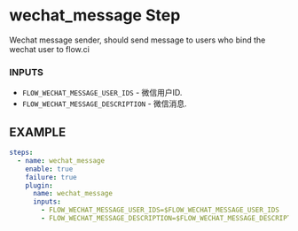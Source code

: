 # wechat_message Step
Wechat message sender, should send message to users who bind the wechat user to flow.ci

### INPUTS

* `FLOW_WECHAT_MESSAGE_USER_IDS` - 微信用户ID.
* `FLOW_WECHAT_MESSAGE_DESCRIPTION` - 微信消息.


## EXAMPLE 

```yml
steps:
  - name: wechat_message
    enable: true
    failure: true
    plugin:
      name: wechat_message
      inputs:
        - FLOW_WECHAT_MESSAGE_USER_IDS=$FLOW_WECHAT_MESSAGE_USER_IDS
        - FLOW_WECHAT_MESSAGE_DESCRIPTION=$FLOW_WECHAT_MESSAGE_DESCRIPTION
```
